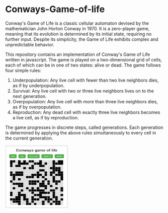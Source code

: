 # Conways-Game-of-life

Conway's Game of Life is a classic cellular automaton devised by the mathematician John Horton Conway in 1970. It is a zero-player game, meaning that its evolution is determined by its initial state, requiring no further input. Despite its simplicity, the Game of Life exhibits complex and unpredictable behavior.

This repository contains an implementation of Conway's Game of Life written in javascript. The game is played on a two-dimensional grid of cells, each of which can be in one of two states: alive or dead. The game follows four simple rules:

1. Underpopulation: Any live cell with fewer than two live neighbors dies, as if by underpopulation.
2. Survival: Any live cell with two or three live neighbors lives on to the next generation.
3. Overpopulation: Any live cell with more than three live neighbors dies, as if by overpopulation.
4. Reproduction: Any dead cell with exactly three live neighbors becomes a live cell, as if by reproduction.

The game progresses in discrete steps, called generations. Each generation is determined by applying the above rules simultaneously to every cell in the current generation.



<img src="images/gameoflife.png" width="200" height="200">
